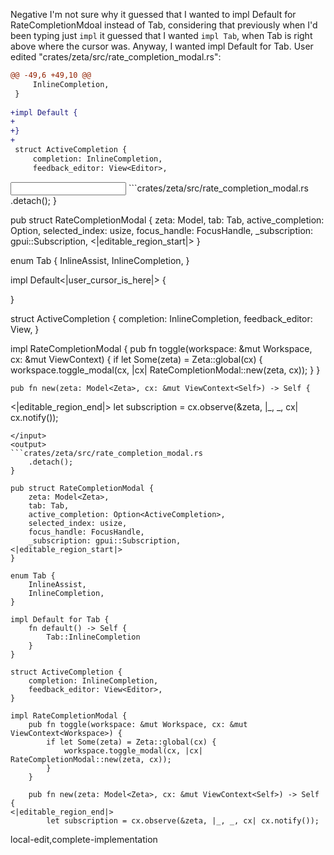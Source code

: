 <rating>Negative</rating>
<feedback>I'm not sure why it guessed that I wanted to impl Default for RateCompletionMdoal instead of Tab, considering that previously when I'd been typing just `impl` it guessed that I wanted `impl Tab`, when Tab is right above where the cursor was. Anyway, I wanted impl Default for Tab.</feedback>
<events>
User edited "crates/zeta/src/rate_completion_modal.rs":
```diff
@@ -49,6 +49,10 @@
     InlineCompletion,
 }
 
+impl Default {
+    
+}
+
 struct ActiveCompletion {
     completion: InlineCompletion,
     feedback_editor: View<Editor>,

```
</events>
<input>
```crates/zeta/src/rate_completion_modal.rs
    .detach();
}

pub struct RateCompletionModal {
    zeta: Model<Zeta>,
    tab: Tab,
    active_completion: Option<ActiveCompletion>,
    selected_index: usize,
    focus_handle: FocusHandle,
    _subscription: gpui::Subscription,
<|editable_region_start|>
}

enum Tab {
    InlineAssist,
    InlineCompletion,
}

impl Default<|user_cursor_is_here|> {
    
}

struct ActiveCompletion {
    completion: InlineCompletion,
    feedback_editor: View<Editor>,
}

impl RateCompletionModal {
    pub fn toggle(workspace: &mut Workspace, cx: &mut ViewContext<Workspace>) {
        if let Some(zeta) = Zeta::global(cx) {
            workspace.toggle_modal(cx, |cx| RateCompletionModal::new(zeta, cx));
        }
    }

    pub fn new(zeta: Model<Zeta>, cx: &mut ViewContext<Self>) -> Self {
<|editable_region_end|>
        let subscription = cx.observe(&zeta, |_, _, cx| cx.notify());
```
</input>
<output>
```crates/zeta/src/rate_completion_modal.rs
    .detach();
}

pub struct RateCompletionModal {
    zeta: Model<Zeta>,
    tab: Tab,
    active_completion: Option<ActiveCompletion>,
    selected_index: usize,
    focus_handle: FocusHandle,
    _subscription: gpui::Subscription,
<|editable_region_start|>
}

enum Tab {
    InlineAssist,
    InlineCompletion,
}

impl Default for Tab {
    fn default() -> Self {
        Tab::InlineCompletion
    }
}

struct ActiveCompletion {
    completion: InlineCompletion,
    feedback_editor: View<Editor>,
}

impl RateCompletionModal {
    pub fn toggle(workspace: &mut Workspace, cx: &mut ViewContext<Workspace>) {
        if let Some(zeta) = Zeta::global(cx) {
            workspace.toggle_modal(cx, |cx| RateCompletionModal::new(zeta, cx));
        }
    }

    pub fn new(zeta: Model<Zeta>, cx: &mut ViewContext<Self>) -> Self {
<|editable_region_end|>
        let subscription = cx.observe(&zeta, |_, _, cx| cx.notify());
```
</output>

<labels>
local-edit,complete-implementation
</labels>
